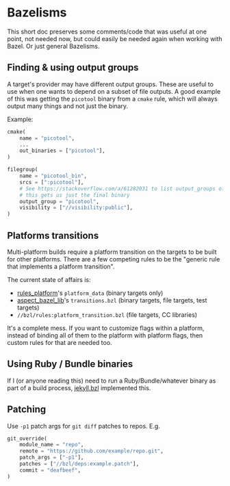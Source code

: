 # Bazelisms

This short doc preserves some comments/code that was useful at one point, not needed now, but could easily be needed again when working with Bazel. Or just general Bazelisms.

## Finding & using output groups

A target's provider may have different output groups. These are useful to use when one wants to depend on a subset of file outputs. A good example of this was getting the `picotool` binary from a `cmake` rule, which will always output many things and not just the binary.

Example:
```python
cmake(
    name = "picotool",
    ...
    out_binaries = ["picotool"],
)

filegroup(
    name = "picotool_bin",
    srcs = [":picotool"],
    # See https://stackoverflow.com/a/61282031 to list output_groups of a target;
    # this gets us just the final binary
    output_group = "picotool",
    visibility = ["//visibility:public"],
)
```

## Platforms transitions

Multi-platform builds require a platform transition on the targets to be built for other platforms. There are a few competing rules to be the "generic rule that implements a platform transition".

The current state of affairs is:
- [rules_platform](https://registry.bazel.build/modules/rules_platform)'s `platform_data` (binary targets only)
- [aspect_bazel_lib](https://github.com/bazel-contrib/bazel-lib/blob/main/docs/transitions.md)'s `transitions.bzl` (binary targets, file targets, test targets)
- `//bzl/rules:platform_transition.bzl` (file targets, CC libraries)

It's a complete mess. If you want to customize flags within a platform, instead of binding all of them to the platform with platform flags, then custom rules for that are needed too.

## Using Ruby / Bundle binaries

If I (or anyone reading this) need to run a Ruby/Bundle/whatever binary as part of a build process, [jekyll.bzl](https://github.com/RyanDraves/nlb/blob/5bfad07ffbd7fbf1a0fd087b260b148b7e0f655f/bzl/macros/jekyll.bzl) implemented this.

## Patching
Use `-p1` patch args for `git diff` patches to repos. E.g.

```python
git_override(
    module_name = "repo",
    remote = "https://github.com/example/repo.git",
    patch_args = ["-p1"],
    patches = ["//bzl/deps:example.patch"],
    commit = "deafbeef",
)
```
